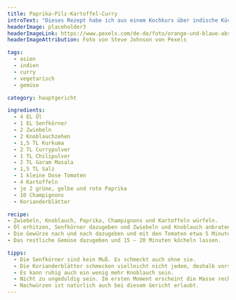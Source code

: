 ```yaml
---
title: Paprika-Pilz-Kartoffel-Curry
introText: "Dieses Rezept habe ich aus einem Kochkurs über indische Küche."
headerImage: placeholder3
headerImageLink: https://www.pexels.com/de-de/foto/orange-und-blaue-abstrakte-malerei-2378621/
headerImageAttribution: Foto von Steve Johnson von Pexels

tags:
  - asien
  - indien
  - curry
  - vegetarisch
  - gemüse

category: hauptgericht

ingredients:
  - 4 EL Öl
  - 1 EL Senfkörner
  - 2 Zwiebeln
  - 2 Knoblauchzehen
  - 1,5 TL Kurkuma
  - 2 TL Currypulver
  - 1 TL Chilipulver
  - 2 TL Garam Masala
  - 1,5 TL Salz
  - 1 kleine Dose Tomaten
  - 4 Kartoffeln
  - je 2 grüne, gelbe und rote Paprika
  - 10 Champignons
  - Korianderblätter

recipe:
- Zwiebeln, Knoblauch, Paprika, Champignons und Kartoffeln würfeln.
- Öl erhitzen, Senfkörner dazugeben und Zwiebeln und Knoblauch anbraten.
- Die Gewürze nach und nach dazugeben und mit den Tomaten etwa 5 Minuten dünsten lassen.
- Das restliche Gemüse dazugeben und 15 – 20 Minuten köcheln lassen.

tipps:
  - Die Senfkörner sind kein Muß. Es schmeckt auch ohne sie.
  - Die Korianderblätter schmecken vielleicht nicht jedem, deshalb vorsichtig damit sein. Am besten dekoriert jeder selbst damit.
  - Es kann ruhig auch ein wenig mehr Knoblauch sein.
  - Nicht zu ungeduldig sein. Im ersten Moment erscheint die Masse recht trocken, aber nach kurzer Zeit zieht das Gemüse Wasser.
  - Nachwürzen ist natürlich auch bei diesem Gericht erlaubt.
---
```

